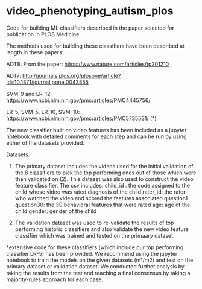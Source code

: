 # video_phenotyping_autism_plos
Code for building ML classifiers described in the paper selected for publication in PLOS Medicine.

The methods used for building these classifiers have been described at length in these papers:

ADT8: From the paper: https://www.nature.com/articles/tp201210

ADT7: http://journals.plos.org/plosone/article?id=10.1371/journal.pone.0043855

SVM-9 and LR-12: https://www.ncbi.nlm.nih.gov/pmc/articles/PMC4445756/

LR-5, SVM-5, LR-10, SVM-10: https://www.ncbi.nlm.nih.gov/pmc/articles/PMC5735531/ (*)

The new classifier built on video features has been included as a jupyter notebook with detailed comments for each step and can be run by using either of the datasets provided.

Datasets:
1. The primary dataset includes the videos used for the initial validation of the 8 classifiers to pick the top performing ones out of those  which were then validated on (2). This dataset was also used to construct the video feature classifier.
The csv includes:
child_id : the code assigned to the child whose video was rated
diagnosis of the child
rater_id: the rater who watched the video and scored the features associated
question1-question30: the 30 behavioral features that were rated
age: age of the child
gender: gender of the child

2. The validation dataset was used to re-validate the results of top performing historic classifiers and also validate the new video feature classifier which was trained and tested on the primaary dataset.

*extensive code for these classifiers (which include our top performing classifier LR-5) has been provided. We recommend using the jupyter notebook to train the models on the given datasets (m1/m2) and test on the primary dataset or validation dataset. We conducted further analysis by taking the results from the test and reaching a final consensus by taking a majority-rules approach for each case.
